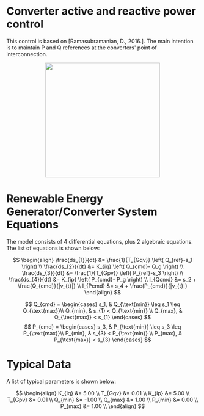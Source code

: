 # Converter active and reactive power control
This control is based on [Ramasubramanian, D., 2016.]. The main intention is to maintain P and Q references at the converters' point of interconnection. 

<div align="center">
  <img src="https://github.com/user-attachments/assets/0b932e26-29be-4ea4-bc93-e5ec216eec2c" width="300">
</div>

# Renewable Energy Generator/Converter System Equations
The model consists of 4 differential equations, plus 2 algebraic equations. The list of equations is shown below:

$$
\begin{align}
\frac{ds_{1}}{dt} &= \frac{1}{T_{Gqv}} \left( Q_{ref}-s_1 \right) \\
\frac{ds_{2}}{dt} &= K_{iq} \left( Q_{cmd}- Q_g \right) \\
\frac{ds_{3}}{dt} &= \frac{1}{T_{Gpv}} \left( P_{ref}-s_3 \right) \\
\frac{ds_{4}}{dt} &= K_{ip} \left( P_{cmd}- P_g \right) \\
I_{Qcmd}          &= s_2 + \frac{Q_{cmd}}{|v_{t}|} \\
I_{Pcmd}          &= s_4 + \frac{P_{cmd}}{|v_{t}|}
\end{align}
$$

$$
Q_{cmd} =
\begin{cases} 
    s_1, & Q_{\text{min}} \leq s_1 \leq Q_{\text{max}}\\
    Q_{min}, & s_{1} < Q_{\text{min}}  \\
    Q_{max}, & Q_{\text{max}} < s_{1} 
\end{cases}
$$
$$
P_{cmd} =
\begin{cases} 
    s_3, & P_{\text{min}} \leq s_3 \leq P_{\text{max}}\\
    P_{min}, & s_{3} < P_{\text{min}}  \\
    P_{max}, & P_{\text{max}} < s_{3} 
\end{cases}
$$

# Typical Data
A list of typical parameters is shown below:

$$
\begin{align}
K_{iq} &= 5.00 \\
T_{Gqv} &= 0.01 \\
K_{ip} &= 5.00 \\
T_{Gpv} &= 0.01 \\
Q_{min} &= -1.00 \\
Q_{max} &= 1.00 \\
P_{min} &= 0.00 \\
P_{max} &= 1.00 \\
\end{align}
$$
